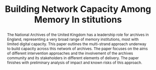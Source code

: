 ---
abstract: The National Archives of the United Kingdom has a leadership role for archives
  in England, representing a very broad range of memory institutions, most with limited
  digital capacity. This paper outlines the multi-strand approach underway to build
  capacity across this network of archives. The paper focuses on the aims of different
  intervention approaches and the involvement of the archives community and its stakeholders
  in different elements of delivery. The paper finishes with preliminary analysis
  of impact and known risks of this approach.
creators:
- James Travers
- Jo Pugh
- Melinda Haunton
date: null
document_url: https://services.phaidra.univie.ac.at/api/object/o:1079777/download
grand_parent: iPRES
institutions: []
keywords: []
landing_page_url: https://phaidra.univie.ac.at/o:1079777
language: eng
layout: publication
license: CC BY 4.0 International
notes_url: null
parent: iPRES 2019
publication_type: paper
size: 235686
slides_url: null
source_name: iPRES
stream_url: null
title: 'Building Network Capacity Among Memory In stitutions '
year: 2019
---